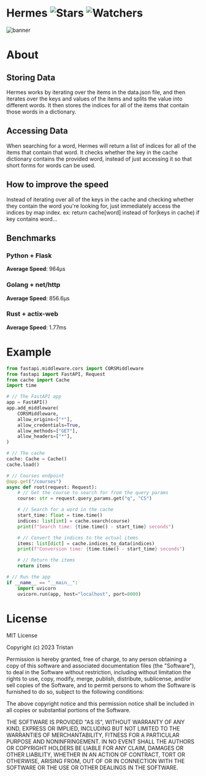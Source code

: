 # Hermes ![Stars](https://img.shields.io/github/stars/realTristan/Hermes?color=brightgreen) ![Watchers](https://img.shields.io/github/watchers/realTristan/Hermes?label=Watchers)
![banner](https://user-images.githubusercontent.com/75189508/230987049-665418b1-3576-49b7-861e-29036859ad8a.png)

# About
## Storing Data
Hermes works by iterating over the items in the data.json file, and then iterates over the keys and values of the items and splits the value into different words. It then stores the indices for all of the items that contain those words in a dictionary.

## Accessing Data
When searching for a word, Hermes will return a list of indices for all of the items that contain that word. It checks whether the key in the cache dictionary contains the provided word, instead of just accessing it so that short forms for words can be used.

## How to improve the speed
Instead of iterating over all of the keys in the cache and checking whether they contain the word you're looking for, just immediately access the indices by map index. ex: return cache[word] instead of for(keys in cache) if key contains word...

## Benchmarks
### Python + Flask
**Average Speed**: 964µs

### Golang + net/http
**Average Speed**: 856.6µs

### Rust + actix-web
**Average Speed**: 1.77ms

# Example
```py
from fastapi.middleware.cors import CORSMiddleware
from fastapi import FastAPI, Request
from cache import Cache
import time

# // The FastAPI app
app = FastAPI()
app.add_middleware(
    CORSMiddleware,
    allow_origins=["*"],
    allow_credentials=True,
    allow_methods=["GET"],
    allow_headers=["*"],
)

# // The cache
cache: Cache = Cache()
cache.load()

# // Courses endpoint
@app.get("/courses")
async def root(request: Request):
    # // Get the course to search for from the query params
    course: str = request.query_params.get("q", "CS")

    # // Search for a word in the cache
    start_time: float = time.time()
    indices: list[int] = cache.search(course)
    print(f"Search time: {time.time() - start_time} seconds")

    # // Convert the indices to the actual items
    items: list[dict] = cache.indices_to_data(indices)
    print(f"Conversion time: {time.time() - start_time} seconds")

    # // Return the items
    return items

# // Run the app
if __name__ == "__main__":
    import uvicorn
    uvicorn.run(app, host="localhost", port=8000)
```

# License
MIT License

Copyright (c) 2023 Tristan

Permission is hereby granted, free of charge, to any person obtaining a copy
of this software and associated documentation files (the "Software"), to deal
in the Software without restriction, including without limitation the rights
to use, copy, modify, merge, publish, distribute, sublicense, and/or sell
copies of the Software, and to permit persons to whom the Software is
furnished to do so, subject to the following conditions:

The above copyright notice and this permission notice shall be included in all
copies or substantial portions of the Software.

THE SOFTWARE IS PROVIDED "AS IS", WITHOUT WARRANTY OF ANY KIND, EXPRESS OR
IMPLIED, INCLUDING BUT NOT LIMITED TO THE WARRANTIES OF MERCHANTABILITY,
FITNESS FOR A PARTICULAR PURPOSE AND NONINFRINGEMENT. IN NO EVENT SHALL THE
AUTHORS OR COPYRIGHT HOLDERS BE LIABLE FOR ANY CLAIM, DAMAGES OR OTHER
LIABILITY, WHETHER IN AN ACTION OF CONTRACT, TORT OR OTHERWISE, ARISING FROM,
OUT OF OR IN CONNECTION WITH THE SOFTWARE OR THE USE OR OTHER DEALINGS IN THE
SOFTWARE.
